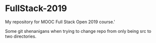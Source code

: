 # FullStack-2019
My repository for MOOC Full Stack Open 2019 course.'

Some git shenanigans when trying to change repo from only being src to two directories.
